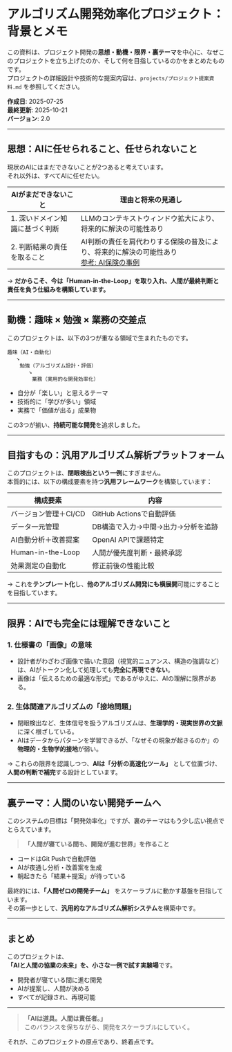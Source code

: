 # アルゴリズム開発効率化プロジェクト：背景とメモ

この資料は、プロジェクト開発の**思想・動機・限界・裏テーマ**を中心に、なぜこのプロジェクトを立ち上げたのか、そして何を目指しているのかをまとめたものです。  
プロジェクトの詳細設計や技術的な提案内容は、`projects/プロジェクト提案資料.md` を参照してください。

**作成日**: 2025-07-25  
**最終更新**: 2025-10-21  
**バージョン**: 2.0  

---

## 思想：AIに任せられること、任せられないこと

現状のAIにはまだできないことが2つあると考えています。  
それ以外は、すべてAIに任せたい。

| AIがまだできないこと | 理由と将来の見通し |
|-----------------------|------------------|
| 1. 深いドメイン知識に基づく判断 | LLMのコンテキストウィンドウ拡大により、将来的に解決の可能性あり |
| 2. 判断結果の責任を取ること | AI判断の責任を肩代わりする保険の普及により、将来的に解決の可能性あり<br>[参考: AI保険の事例](https://www.aioinissaydowa.co.jp/corporate/about/news/pdf/2024/news_2024022701277.pdf) |

→ **だからこそ、今は「Human-in-the-Loop」を取り入れ、人間が最終判断と責任を負う仕組みを構築しています。**

---

## 動機：趣味 × 勉強 × 業務の交差点

このプロジェクトは、以下の3つが重なる領域で生まれたものです。

```
趣味（AI・自動化）  
   ↘  
    勉強（アルゴリズム設計・評価）  
       ↘  
        業務（実用的な開発効率化）
```

- 自分が「楽しい」と思えるテーマ  
- 技術的に「学びが多い」領域  
- 実務で「価値が出る」成果物  

この3つが揃い、**持続可能な開発**を追求しました。

---

## 目指すもの：汎用アルゴリズム解析プラットフォーム

このプロジェクトは、**閉眼検出という一例**にすぎません。  
本質的には、以下の構成要素を持つ**汎用フレームワーク**を構築しています：

| 構成要素 | 内容 |
|--------|------|
| バージョン管理＋CI/CD | GitHub Actionsで自動評価 |
| データ一元管理 | DB構造で入力→中間→出力→分析を追跡 |
| AI自動分析＋改善提案 | OpenAI APIで課題特定 |
| Human-in-the-Loop | 人間が優先度判断・最終承認 |
| 効果測定の自動化 | 修正前後の性能比較 |

→ これを**テンプレート化**し、**他のアルゴリズム開発にも横展開**可能にすることを目指しています。

---

## 限界：AIでも完全には理解できないこと

### 1. 仕様書の「画像」の意味

- 設計者がわざわざ画像で描いた意図（視覚的ニュアンス、構造の強調など）は、AIがトークン化して処理しても**完全に再現できない**。
- 画像は「伝えるための最適な形式」であるがゆえに、AIの理解に限界がある。

### 2. 生体関連アルゴリズムの「接地問題」

- 閉眼検出など、生体信号を扱うアルゴリズムは、**生理学的・現実世界の文脈**に深く根ざしている。
- AIはデータからパターンを学習できるが、「なぜその現象が起きるのか」の**物理的・生物学的接地**が弱い。

→ これらの限界を認識しつつ、**AIは「分析の高速化ツール」** として位置づけ、**人間の判断で補完**する設計としています。

---

## 裏テーマ：人間のいない開発チームへ

このシステムの目標は「開発効率化」ですが、裏のテーマはもう少し広い視点でとらえています。

> **「人間が寝ている間も、開発が進む世界」を作ること**

- コードはGit Pushで自動評価  
- AIが夜通し分析・改善案を生成  
- 朝起きたら「結果＋提案」が待っている  

最終的には、**「人間ゼロの開発チーム」** をスケーラブルに動かす基盤を目指しています。  
その第一歩として、**汎用的なアルゴリズム解析システム**を構築中です。

---

## まとめ


このプロジェクトは、  
**「AIと人間の協業の未来」を、小さな一例で試す実験場**です。

- 開発者が寝ている間に進む開発  
- AIが提案し、人間が決める  
- すべてが記録され、再現可能  

---

> **「AIは道具。人間は責任者。」**  
> このバランスを保ちながら、開発をスケーラブルにしていく。

それが、このプロジェクトの原点であり、終着点です。

